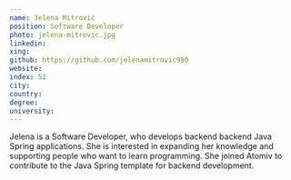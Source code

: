 ```yaml
---
name: Jelena Mitrović
position: Software Developer
photo: jelena-mitrovic.jpg
linkedin: 
xing: 
github: https://github.com/jelenamitrovic980
website: 
index: 51
city:
country:
degree:
university:
---
```

Jelena is a Software Developer, who develops backend backend Java Spring applications. She is interested in expanding her knowledge and supporting people who want to learn programming. She joined Atomiv to contribute to the Java Spring template for backend development.